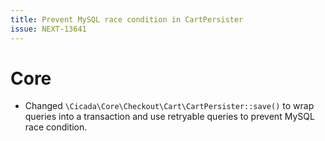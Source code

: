 ```yaml
---
title: Prevent MySQL race condition in CartPersister
issue: NEXT-13641
---
```

# Core
* Changed `\Cicada\Core\Checkout\Cart\CartPersister::save()` to wrap queries into a transaction and use retryable queries to prevent MySQL race condition.
